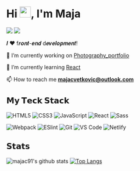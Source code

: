 



# Hi <img src="https://github.com/TheDudeThatCode/TheDudeThatCode/raw/master/Assets/Hi.gif" style="max-width:100%;" width="29px">, I'm Maja

[![](https://img.shields.io/badge/Instagram-E4405F?style=for-the-badge&logo=instagram&logoColor=white)](https://www.instagram.com/majacv_/)
[![](https://img.shields.io/badge/Facebook-1877F2?style=for-the-badge&logo=facebook&logoColor=white)](https://www.facebook.com/maja.cvetkovic.91/)

𝑰 ❤️ f𝒓𝒐𝒏𝒕-𝒆𝒏𝒅 d𝒆𝒗𝒆𝒍𝒐𝒑𝒎𝒆𝒏𝒕!

🔭 I’m currently working on <a href ='https://github.com/majac91/Photography_portfolio'>Photography_portfolio</a>

🎯 I’m currently learning  <a href ='https://github.com/majac91/Epic-React-notes.git'>React</a>

📫 How to reach me **majacvetkovic@outlook.com**

## 𝗠𝘆 𝗧𝗲𝗰𝗸 𝗦𝘁𝗮𝗰𝗸

![HTML5](https://img.shields.io/badge/-HTML5-%23E44D27?style=flat-square&logo=html5&logoColor=ffffff)
![CSS3](https://img.shields.io/badge/-CSS3-%231572B6?style=flat-square&logo=css3)
![JavaScript](https://img.shields.io/badge/-JavaScript-%23F7DF1C?style=flat-square&logo=javascript&logoColor=000000&labelColor=%23F7DF1C&color=%23FFCE5A)
![React](https://img.shields.io/badge/-React-%23282C34?style=flat-square&logo=react)
![Sass](https://img.shields.io/badge/-Sass-%23CC6699?style=flat-square&logo=sass&logoColor=ffffff)

![Webpack](https://img.shields.io/badge/-Webpack-%232C3A42?style=flat-square&logo=webpack)
![ESlint](https://img.shields.io/badge/-ESLint-%234B32C3?style=flat-square&logo=eslint)
![Git](https://img.shields.io/badge/-Git-%23F05032?style=flat-square&logo=git&logoColor=%23ffffff)
![VS Code](https://img.shields.io/badge/-VSCode-%23007ACC?style=flat-square&logo=visual-studio-code)
![Netlify](https://img.shields.io/badge/-Netlify-%2300C7B7?style=flat-square&logo=netlify&logoColor=ffffff)


## 𝗦𝘁𝗮𝘁𝘀

![majac91's github stats](https://github-readme-stats.vercel.app/api?username=majac91&show_icons=true&theme=dracula)
[![Top Langs](https://github-readme-stats.vercel.app/api/top-langs/?username=majac91&layout=compact)](https://github.com/majac91/github-readme-stats)

